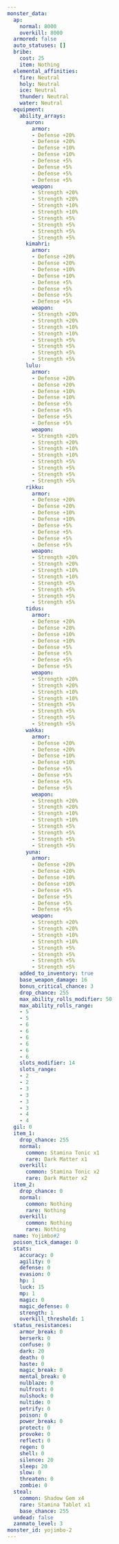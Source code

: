 ```yaml
---
monster_data:
  ap:
    normal: 8000
    overkill: 8000
  armored: false
  auto_statuses: []
  bribe:
    cost: 25
    item: Nothing
  elemental_affinities:
    fire: Neutral
    holy: Neutral
    ice: Neutral
    thunder: Neutral
    water: Neutral
  equipment:
    ability_arrays:
      auron:
        armor:
        - Defense +20%
        - Defense +20%
        - Defense +10%
        - Defense +10%
        - Defense +5%
        - Defense +5%
        - Defense +5%
        - Defense +5%
        weapon:
        - Strength +20%
        - Strength +20%
        - Strength +10%
        - Strength +10%
        - Strength +5%
        - Strength +5%
        - Strength +5%
        - Strength +5%
      kimahri:
        armor:
        - Defense +20%
        - Defense +20%
        - Defense +10%
        - Defense +10%
        - Defense +5%
        - Defense +5%
        - Defense +5%
        - Defense +5%
        weapon:
        - Strength +20%
        - Strength +20%
        - Strength +10%
        - Strength +10%
        - Strength +5%
        - Strength +5%
        - Strength +5%
        - Strength +5%
      lulu:
        armor:
        - Defense +20%
        - Defense +20%
        - Defense +10%
        - Defense +10%
        - Defense +5%
        - Defense +5%
        - Defense +5%
        - Defense +5%
        weapon:
        - Strength +20%
        - Strength +20%
        - Strength +10%
        - Strength +10%
        - Strength +5%
        - Strength +5%
        - Strength +5%
        - Strength +5%
      rikku:
        armor:
        - Defense +20%
        - Defense +20%
        - Defense +10%
        - Defense +10%
        - Defense +5%
        - Defense +5%
        - Defense +5%
        - Defense +5%
        weapon:
        - Strength +20%
        - Strength +20%
        - Strength +10%
        - Strength +10%
        - Strength +5%
        - Strength +5%
        - Strength +5%
        - Strength +5%
      tidus:
        armor:
        - Defense +20%
        - Defense +20%
        - Defense +10%
        - Defense +10%
        - Defense +5%
        - Defense +5%
        - Defense +5%
        - Defense +5%
        weapon:
        - Strength +20%
        - Strength +20%
        - Strength +10%
        - Strength +10%
        - Strength +5%
        - Strength +5%
        - Strength +5%
        - Strength +5%
      wakka:
        armor:
        - Defense +20%
        - Defense +20%
        - Defense +10%
        - Defense +10%
        - Defense +5%
        - Defense +5%
        - Defense +5%
        - Defense +5%
        weapon:
        - Strength +20%
        - Strength +20%
        - Strength +10%
        - Strength +10%
        - Strength +5%
        - Strength +5%
        - Strength +5%
        - Strength +5%
      yuna:
        armor:
        - Defense +20%
        - Defense +20%
        - Defense +10%
        - Defense +10%
        - Defense +5%
        - Defense +5%
        - Defense +5%
        - Defense +5%
        weapon:
        - Strength +20%
        - Strength +20%
        - Strength +10%
        - Strength +10%
        - Strength +5%
        - Strength +5%
        - Strength +5%
        - Strength +5%
    added_to_inventory: true
    base_weapon_damage: 16
    bonus_critical_chance: 3
    drop_chance: 255
    max_ability_rolls_modifier: 50
    max_ability_rolls_range:
    - 5
    - 5
    - 6
    - 6
    - 6
    - 6
    - 6
    - 6
    slots_modifier: 14
    slots_range:
    - 2
    - 2
    - 3
    - 3
    - 3
    - 3
    - 4
    - 4
  gil: 0
  item_1:
    drop_chance: 255
    normal:
      common: Stamina Tonic x1
      rare: Dark Matter x1
    overkill:
      common: Stamina Tonic x2
      rare: Dark Matter x2
  item_2:
    drop_chance: 0
    normal:
      common: Nothing
      rare: Nothing
    overkill:
      common: Nothing
      rare: Nothing
  name: Yojimbo#2
  poison_tick_damage: 0
  stats:
    accuracy: 0
    agility: 0
    defense: 0
    evasion: 0
    hp: 1
    luck: 15
    mp: 1
    magic: 0
    magic_defense: 0
    strength: 1
    overkill_threshold: 1
  status_resistances:
    armor_break: 0
    berserk: 0
    confuse: 0
    dark: 20
    death: 0
    haste: 0
    magic_break: 0
    mental_break: 0
    nulblaze: 0
    nulfrost: 0
    nulshock: 0
    nultide: 0
    petrify: 0
    poison: 0
    power_break: 0
    protect: 0
    provoke: 0
    reflect: 0
    regen: 0
    shell: 0
    silence: 20
    sleep: 20
    slow: 0
    threaten: 0
    zombie: 0
  steal:
    common: Shadow Gem x4
    rare: Stamina Tablet x1
    base_chance: 255
  undead: false
  zanmato_level: 3
monster_id: yojimbo-2
---
```

